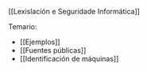 [[Lexislación e Seguridade Informática]]

Temario:
+ [[Ejemplos]]
+ [[Fuentes públicas]]
+ [[Identificación de máquinas]]